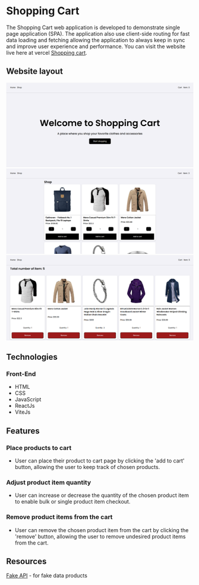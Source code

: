 # Shopping Cart
The Shopping Cart web application is developed to demonstrate single page application (SPA). The application also use client-side routing for fast data loading and fetching allowing the application to always keep in sync and improve user experience and performance. You can visit the website live here at vercel [Shopping cart](https://shopping-cart-woad-gamma.vercel.app/).

## Website layout
![Home page](/demo/home_page_ui.png)
![Shop page](/demo/shop_page_ui.png)
![Cart page](/demo/cart_page_ui.png)

## Technologies

### Front-End
- HTML
- CSS
- JavaScript
- ReactJs
- ViteJs

## Features

### Place products to cart
- User can place their product to cart page by clicking the 'add to cart' button, allowing the user to keep track of chosen products.

### Adjust product item quantity
- User can increase or decrease the quantity of the chosen product item to enable bulk or single product item checkout.

### Remove product items from the cart
- User can remove the chosen product item from the cart by clicking the 'remove' button, allowing the user to remove undesired product items from the cart.

## Resources

[Fake API](https://fakestoreapi.com/) - for fake data products